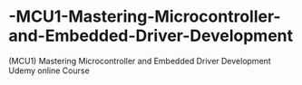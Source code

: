 # -MCU1-Mastering-Microcontroller-and-Embedded-Driver-Development
(MCU1) Mastering Microcontroller and Embedded Driver Development Udemy online Course
